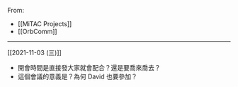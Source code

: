 From: 
- [[MiTAC Projects]]
- [[OrbComm]]

---

[[2021-11-03 (三)]]
- 開會時間是直接發大家就會配合？還是要喬來喬去？
- 這個會議的意義是？為何 David 也要參加？

